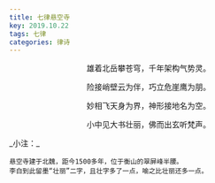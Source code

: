 ```yaml
---
title: 七律悬空寺
key: 2019.10.22
tags: 七律
categories: 律诗
---
```


<p align="center">雄着北岳攀苍穹，千年架构气势灵。
</p>
<p align="center">险接峭壁云为伴，巧立危崖鹰为朋。
</p>
<p align="center">妙相飞天身为界，神形接地名为空。
</p>
<p align="center">小中见大书壮丽，佛而出玄听梵声。
</p>
_小注：_

```
悬空寺建于北魏，距今1500多年，位于衡山的翠屏峰半腰。
李白到此留墨“壮丽”二字，且壮字多了一点，喻之比壮丽还多一点。
```